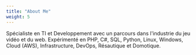 ```yaml
---
title: "About Me"
weight: 5
---
```


Spécialiste en TI et Developpement avec un parcours dans l'industrie du jeu vidéo et du web. Expérimenté en PHP, C#, SQL, Python, Linux, Windows, Cloud (AWS), Infrastructure, DevOps, Résautique et Domotique.
